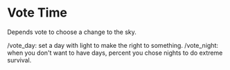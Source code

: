 # Vote Time

Depends vote to choose a change to the sky.

/vote_day: set a day with light to make the right to something.
/vote_night: when you don't want to have days, percent you chose nights to do extreme survival.

    
